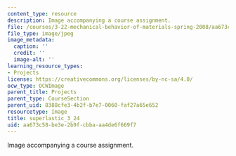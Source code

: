 ```yaml
---
content_type: resource
description: Image accompanying a course assignment.
file: /courses/3-22-mechanical-behavior-of-materials-spring-2008/aa673c58be3e2b9fcbbaaa4de6f669f7_superlastic_3_24.jpg
file_type: image/jpeg
image_metadata:
  caption: ''
  credit: ''
  image-alt: ''
learning_resource_types:
- Projects
license: https://creativecommons.org/licenses/by-nc-sa/4.0/
ocw_type: OCWImage
parent_title: Projects
parent_type: CourseSection
parent_uid: 8388cfe3-4b2f-b7e7-0060-faf27a65e652
resourcetype: Image
title: superlastic_3_24
uid: aa673c58-be3e-2b9f-cbba-aa4de6f669f7
---
```

Image accompanying a course assignment.